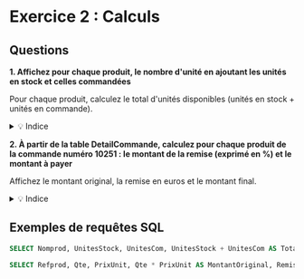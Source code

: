 # Exercice 2 : Calculs

## Questions

**1. Affichez pour chaque produit, le nombre d'unité en ajoutant les unités en stock et celles commandées**

Pour chaque produit, calculez le total d'unités disponibles (unités en stock + unités en commande).

<details>
<summary>💡 Indice</summary>

Utilisez l'opérateur `+` pour additionner deux colonnes :
```sql
SELECT Nomprod, UnitesStock + UnitesCom AS TotalUnites FROM Produit
```
</details>

**2. À partir de la table DetailCommande, calculez pour chaque produit de la commande numéro 10251 : le montant de la remise (exprimé en %) et le montant à payer**

Affichez le montant original, la remise en euros et le montant final.

<details>
<summary>💡 Indice</summary>

Le montant original se calcule avec `Qte * PrixUnit`. 
La remise en euros est `(Qte * PrixUnit) * (Remise / 100)`.
Le montant à payer est `(Qte * PrixUnit) * (1 - Remise / 100)`.
</details>

## Exemples de requêtes SQL

```sql
SELECT Nomprod, UnitesStock, UnitesCom, UnitesStock + UnitesCom AS Total FROM Produit;
```

```sql
SELECT Refprod, Qte, PrixUnit, Qte * PrixUnit AS MontantOriginal, Remise FROM DetailCommande WHERE NoCom = 10251;
```
